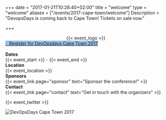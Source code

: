 +++
date = "2017-01-21T10:28:40+02:00"
title = "welcome"
type = "welcome"
aliases = ["/events/2017-cape-town/welcome"]
Description = "DevopsDays is coming back to Cape Town! Tickets on sale now."

+++

<div style="text-align:center;">
  {{< event_logo >}}
</div>
<div class="row">
  <div class = "col-md-4 offset-md-4">
    <a class="btn btn-primary btn-block" style="margin-top: 10px; margin-bottom: 10px; background-color: #96bfe6; border-color: #96bfe6;" href="https://www.quicket.co.za/events/22115-devopsdays-cape-town-2017/#/">
      <i class="fa fa-ticket fa-lg"></i>&nbsp;&nbsp;&nbsp;Register for DevOpsdays Cape Town 2017
    </a>
  </div>
</div>
<br>

<div class = "row">
  <div class = "col-md-2">
    <strong>Dates</strong>
  </div>
  <div class = "col-md-8">
    {{< event_start >}} - {{< event_end >}}
  </div>
</div>

<div class = "row">
  <div class = "col-md-2">
    <strong>Location</strong>
  </div>
  <div class = "col-md-8">
    {{< event_location >}}
  </div>
</div>

<!-- <div class = "row">
  <div class = "col-md-2">
    <strong>Register</strong>
  </div>
  <div class = "col-md-8">
    {{< event_link page="registration" text="Register to attend the conference!" >}}
  </div>
</div> -->

<!-- <div class = "row">
  <div class = "col-md-2">
    <strong>Propose</strong>
  </div>
  <div class = "col-md-8">
    {{< event_link page="propose" text="Propose a talk!" >}}
  </div>
</div> -->

<!-- <div class = "row">
  <div class = "col-md-2">
    <strong>Program</strong>
  </div>
  <div class = "col-md-8">
    View the {{< event_link page="program" text="program." >}}
  </div>
</div> -->

<!-- <div class = "row">
  <div class = "col-md-2">
    <strong>Speakers</strong>
  </div>
  <div class = "col-md-8">
    Check out the {{< event_link page="speakers" text="speakers!" >}}
  </div>
</div> -->

<div class = "row">
  <div class = "col-md-2">
    <strong>Sponsors</strong>
  </div>
  <div class = "col-md-8">
    {{< event_link page="sponsor" text="Sponsor the conference!" >}}
  </div>
</div>

<div class = "row">
  <div class = "col-md-2">
    <strong>Contact</strong>
  </div>
  <div class = "col-md-8">
    {{< event_link page="contact" text="Get in touch with the organizers" >}}
  </div>
</div>

{{< event_twitter >}}

<div class = "row">
  <div class = "col-md-12">
    <img alt="DevOpsDays Cape Town 2017" src="/events/2017-cape-town/website_banner.jpg" style="max-width: 90%;">
  </div>
</div>
